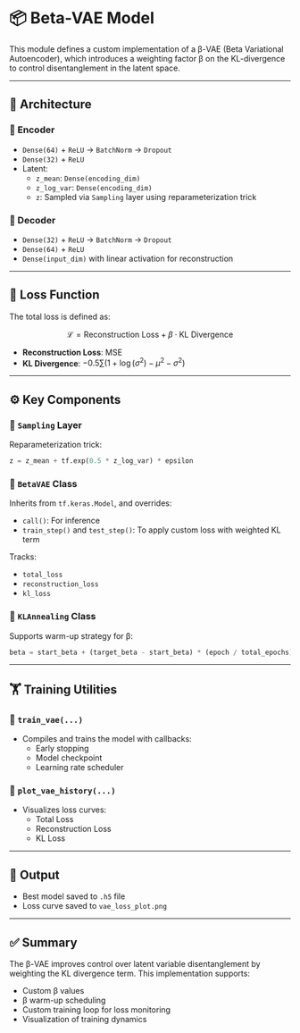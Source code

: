 # 📦 Beta-VAE Model

This module defines a custom implementation of a β-VAE (Beta Variational Autoencoder), which introduces a weighting factor β on the KL-divergence to control disentanglement in the latent space.

---

## 🔧 Architecture

### 🧠 Encoder

- `Dense(64)` + `ReLU` → `BatchNorm` → `Dropout`
- `Dense(32)` + `ReLU`
- Latent:
  - `z_mean`: `Dense(encoding_dim)`
  - `z_log_var`: `Dense(encoding_dim)`
  - `z`: Sampled via `Sampling` layer using reparameterization trick

### 🧪 Decoder

- `Dense(32)` + `ReLU` → `BatchNorm` → `Dropout`
- `Dense(64)` + `ReLU`
- `Dense(input_dim)` with linear activation for reconstruction

---

## 🧮 Loss Function

The total loss is defined as:

$$
\mathcal{L} = \text{Reconstruction Loss} + \beta \cdot \text{KL Divergence}
$$

- **Reconstruction Loss**: MSE
- **KL Divergence**: $-0.5 \sum(1 + \log(\sigma^2) - \mu^2 - \sigma^2)$

---

## ⚙️ Key Components

### 🔹 `Sampling` Layer

Reparameterization trick:
```python
z = z_mean + tf.exp(0.5 * z_log_var) * epsilon
```

### 🔹 `BetaVAE` Class

Inherits from `tf.keras.Model`, and overrides:
- `call()`: For inference
- `train_step()` and `test_step()`: To apply custom loss with weighted KL term

Tracks:
- `total_loss`
- `reconstruction_loss`
- `kl_loss`

### 🔹 `KLAnnealing` Class

Supports warm-up strategy for β:
```python
beta = start_beta + (target_beta - start_beta) * (epoch / total_epochs)
```

---

## 🏋️ Training Utilities

### 🔸 `train_vae(...)`

- Compiles and trains the model with callbacks:
  - Early stopping
  - Model checkpoint
  - Learning rate scheduler

### 🔸 `plot_vae_history(...)`

- Visualizes loss curves:
  - Total Loss
  - Reconstruction Loss
  - KL Loss

---

## 📁 Output

- Best model saved to `.h5` file
- Loss curve saved to `vae_loss_plot.png`

---

## ✅ Summary

The β-VAE improves control over latent variable disentanglement by weighting the KL divergence term. This implementation supports:
- Custom β values
- β warm-up scheduling
- Custom training loop for loss monitoring
- Visualization of training dynamics
